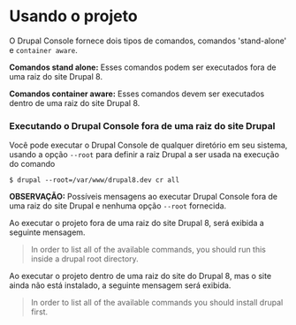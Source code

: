 # Usando o projeto

O Drupal Console fornece dois tipos de comandos, comandos 'stand-alone' e `container aware`.

**Comandos stand alone:**
Esses comandos podem ser executados fora de uma raiz do site Drupal 8.
 
**Comandos container aware:**
Esses comandos devem ser executados dentro de uma raiz do site Drupal 8.

### Executando o Drupal Console fora de uma raiz do site Drupal 
Você pode executar o Drupal Console de qualquer diretório em seu sistema, usando a opção `--root` para definir a raiz Drupal a ser usada na execução do comando
```
$ drupal --root=/var/www/drupal8.dev cr all
```

**OBSERVAÇÃO:** Possíveis mensagens ao executar Drupal Console fora de uma raiz do site Drupal e nenhuma opção `--root` fornecida.

Ao executar o projeto fora de uma raiz do site Drupal 8, será exibida a seguinte mensagem.  
> In order to list all of the available commands, you should run this inside a drupal root directory.

Ao executar o projeto dentro de uma raiz do site do Drupal 8, mas o site ainda não está instalado, a seguinte mensagem será exibida.
> In order to list all of the available commands you should install drupal first.